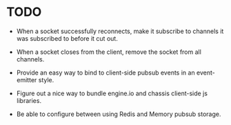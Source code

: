 TODO
===

- When a socket successfully reconnects, make it subscribe to channels it was subscribed to before it cut out.
- When a socket closes from the client, remove the socket from all channels.

- Provide an easy way to bind to client-side pubsub events in an event-emitter style.
- Figure out a nice way to bundle engine.io and chassis client-side js libraries.
- Be able to configure between using Redis and Memory pubsub storage.